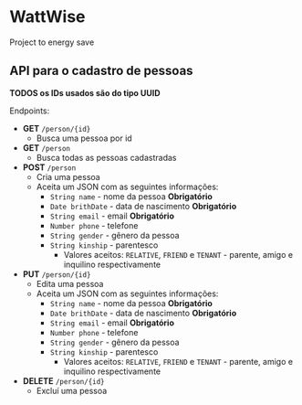 # WattWise
Project to energy save

## API para o cadastro de pessoas

**TODOS os IDs usados são do tipo UUID**

Endpoints:

* **GET** `/person/{id}`
    * Busca uma pessoa por id
*  **GET** `/person`
    * Busca todas as pessoas cadastradas
* **POST** `/person`
    * Cria uma pessoa
    * Aceita um JSON com as seguintes informações:
        * `String name` - nome da pessoa **Obrigatório**
        * `Date brithDate`  - data de nascimento **Obrigatório**
        * `String email` - email **Obrigatório**
        * `Number phone` - telefone
        * `String gender` - gênero da pessoa
        * `String kinship` - parentesco
            * Valores aceitos: `RELATIVE`, `FRIEND` e `TENANT` - parente, amigo e inquilino respectivamente
* **PUT** `/person/{id}`
    * Edita uma pessoa
    * Aceita um JSON com as seguintes informações:
        * `String name` - nome da pessoa **Obrigatório**
        * `Date brithDate`  - data de nascimento **Obrigatório**
        * `String email` - email **Obrigatório**
        * `Number phone` - telefone
        * `String gender` - gênero da pessoa
        * `String kinship` - parentesco
            * Valores aceitos: `RELATIVE`, `FRIEND` e `TENANT` - parente, amigo e inquilino respectivamente
* **DELETE** `/person/{id}`
    *  Excluí uma pessoa